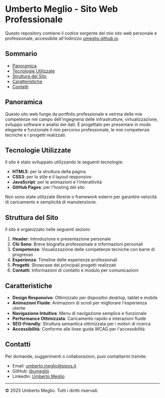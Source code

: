 # Umberto Meglio - Sito Web Professionale

Questo repository contiene il codice sorgente del mio sito web personale e professionale, accessibile all'indirizzo [umeglio.github.io](https://umeglio.github.io).

## Sommario

- [Panoramica](#panoramica)
- [Tecnologie Utilizzate](#tecnologie-utilizzate)
- [Struttura del Sito](#struttura-del-sito)
- [Caratteristiche](#caratteristiche)
- [Contatti](#contatti)

## Panoramica

Questo sito web funge da portfolio professionale e vetrina delle mie competenze nel campo dell'ingegneria delle infrastrutture, virtualizzazione, sviluppo software e analisi dei dati. È progettato per presentare in modo elegante e funzionale il mio percorso professionale, le mie competenze tecniche e i progetti realizzati.

## Tecnologie Utilizzate

Il sito è stato sviluppato utilizzando le seguenti tecnologie:

- **HTML5**: per la struttura della pagina
- **CSS3**: per lo stile e il layout responsivo
- **JavaScript**: per le animazioni e l'interattività
- **GitHub Pages**: per l'hosting del sito

Non sono state utilizzate librerie o framework esterni per garantire velocità di caricamento e semplicità di manutenzione.

## Struttura del Sito

Il sito è organizzato nelle seguenti sezioni:

1. **Header**: Introduzione e presentazione personale
2. **Chi Sono**: Breve biografia professionale e informazioni personali
3. **Competenze**: Visualizzazione delle competenze tecniche con barre di progresso
4. **Esperienza**: Timeline delle esperienze professionali
5. **Progetti**: Showcase dei principali progetti realizzati
6. **Contatti**: Informazioni di contatto e modulo per comunicazioni

## Caratteristiche

- **Design Responsivo**: Ottimizzato per dispositivi desktop, tablet e mobile
- **Animazioni Fluide**: Animazioni di scroll per migliorare l'esperienza utente
- **Navigazione Intuitiva**: Menu di navigazione semplice e funzionale
- **Performance Ottimizzata**: Caricamento rapido e interazioni fluide
- **SEO-Friendly**: Struttura semantica ottimizzata per i motori di ricerca
- **Accessibilità**: Conforme alle linee guida WCAG per l'accessibilità

## Contatti

Per domande, suggerimenti o collaborazioni, puoi contattarmi tramite:

- Email: [umberto.meglio@sipos.it](mailto:umberto.meglio@sipos.it)
- GitHub: [@umeglio](https://github.com/umeglio)
- LinkedIn: [Umberto Meglio](https://linkedin.com/in/umbertomeglio)

---

&copy; 2025 Umberto Meglio. Tutti i diritti riservati.
